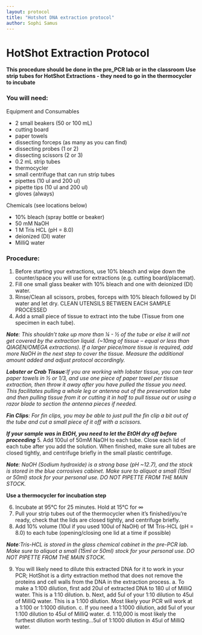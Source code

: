 ```yaml
---
layout: protocol
title: "Hotshot DNA extraction protocol"
author: Sophi Samus
---
```


# HotShot Extraction Protocol

**This procedure should be done in the pre_PCR lab or in the classroom**
**Use strip tubes for HotShot Extractions - they need to go in the thermocycler to incubate**

### You will need:

Equipment and Consumables
* 2 small beakers (50 or 100 mL)
* cutting board
* paper towels
* dissecting forceps (as many as you can find)
* dissecting probes (1 or 2)
* dissecting scissors (2 or 3)
* 0.2 mL strip tubes
* thermocycler
* small centrifuge that can run strip tubes
* pipettes (10 ul and 200 ul)
* pipette tips (10 ul and 200 ul)
* gloves (always)

Chemicals (see locations below)
* 10% bleach (spray bottle or beaker)
* 50 mM NaOH
* 1 M Tris HCL (pH = 8.0)
* deionized (DI) water
* MilliQ water

### Procedure: 

1. Before starting your extractions, use 10% bleach and wipe down the counter/space you will use for extractions (e.g. cutting board/placemat). 
2. Fill one small glass beaker with 10% bleach and one with deionized (DI) water.
3. Rinse/Clean all scissors, probes, forceps with 10% bleach followed by DI water and let dry. CLEAN UTENSILS BETWEEN EACH SAMPLE PROCESSED
4. Add a small piece of tissue to extract into the tube (Tissue from one specimen in each tube).

_**Note**: This shouldn’t take up more than ¼ - ½ of the tube or else it will not get covered by the extraction liquid. (~10mg of tissue – equal or less than QIAGEN/OMEGA extractions). If a larger piece/more tissue is required, add more NaOH in the next step to cover the tissue. Measure the additional amount added and adjust protocol accordingly._

_**Lobster or Crab Tissue**:If you are working with lobster tissue, you can tear paper towels in ½ or 1/3, and use one piece of paper towel per tissue extraction, then throw it away after you have pulled the tissue you need. This facilitates pulling a whole leg or antenna out of the preservation tube and then pulling tissue from it or cutting it in half to pull tissue out or using a razor blade to section the antenna pieces if needed._

_**Fin Clips**: For fin clips, you may be able to just pull the fin clip a bit out of the tube and cut a small piece of it off with a scissors._

_**If your sample was in EtOH, you need to let the EtOH dry off before proceeding**_
5. Add 100ul of 50mM NaOH to each tube. Close each lid of each tube after you add the solution. When finished, make sure all tubes are closed tightly, and centrifuge briefly in the small plastic centrifuge.

_**Note**: NaOH (Sodium hydroxide) is a strong base (pH ~12.7), and the stock is stored in the blue corrosives cabinet. Make sure to aliquot a small (15ml or 50ml) stock for your personal use. DO NOT PIPETTE FROM THE MAIN STOCK._

**Use a thermocycler for incubation step**

6. Incubate at 95°C for 25 minutes. Hold at 15°C for ∞
7. Pull your strip tubes out of the thermocycler when it’s finished/you’re ready, check that the lids are closed tightly, and centrifuge briefly. 
8. Add 10% volume (10ul if you used 100ul of NaOH) of 1M Tris-HCL (pH = 8.0) to each tube (opening/closing one lid at a time if possible)

_**Note**:Tris-HCL is stored in the glass chemical cabinet in the pre-PCR lab. Make sure to aliquot a small (15ml or 50ml) stock for your personal use. DO NOT PIPETTE FROM THE MAIN STOCK._

9. You will likely need to dilute this extracted DNA for it to work in your PCR; HotShot is a dirty extraction method that does not remove the proteins and cell walls from the DNA in the extraction process. 
a. To make a 1:100 dilution, first add 20ul of extracted DNA to 180 ul of MilliQ water. This is a 1:10 dilution.
b. Next, add 5ul of your 1:10 dilution to 45ul of MilliQ water. This is a 1:100 dilution. Most likely your PCR will work at a 1:100 or 1:1000 dilution.
c. If you need a 1:1000 dilution, add 5ul of your 1:100 dilution to 45ul of MilliQ water.
d. 1:10,000 is most likely the furthest dilution worth testing…5ul of 1:1000 dilution in 45ul of MilliQ water.




